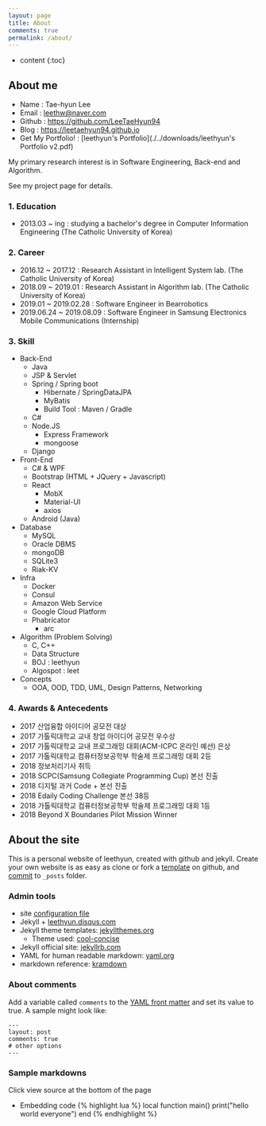 ```yaml
---
layout: page
title: About
comments: true
permalink: /about/
---
```


* content
{:toc}
## About me

- Name : Tae-hyun Lee
- Email : leethw@naver.com
- Github : https://github.com/LeeTaeHyun94
- Blog : https://leetaehyun94.github.io
- Get My Portfolio! : [leethyun's Portfolio](./../downloads/leethyun's Portfolio v2.pdf)

My primary research interest is in Software Engineering, Back-end and Algorithm.

See my project page for details.

### 1. Education

- 2013.03 ~ ing : studying a bachelor's degree in Computer Information Engineering (The Catholic University of Korea)

### 2. Career

- 2016.12 ~ 2017.12 : Research Assistant in Intelligent System lab. (The Catholic University of Korea)
- 2018.09 ~ 2019.01 : Research Assistant in Algorithm lab. (The Catholic University of Korea)
- 2019.01 ~ 2019.02.28 : Software Engineer in Bearrobotics
- 2019.06.24 ~ 2019.08.09 : Software Engineer in Samsung Electronics Mobile Communications (Internship)

### 3. Skill

- Back-End
  - Java
  - JSP & Servlet
  - Spring / Spring boot
    - Hibernate / SpringDataJPA
    - MyBatis
    - Build Tool : Maven / Gradle
  - C#
  - Node.JS
    - Express Framework
    - mongoose
  - Django
- Front-End
  - C# & WPF
  - Bootstrap (HTML + JQuery + Javascript)
  - React
    - MobX
    - Material-UI
    - axios
  - Android (Java)
- Database
  - MySQL
  - Oracle DBMS
  - mongoDB
  - SQLite3
  - Riak-KV
- Infra
  - Docker
  - Consul
  - Amazon Web Service
  - Google Cloud Platform
  - Phabricator
    - arc
- Algorithm (Problem Solving)
  - C, C++
  - Data Structure
  - BOJ : leethyun
  - Algospot : leet
- Concepts
  - OOA, OOD, TDD, UML, Design Patterns, Networking

### 4. Awards & Antecedents

- 2017 산업융합 아이디어 공모전 대상
- 2017 가톨릭대학교 교내 창업 아이디어 공모전 우수상
- 2017 가톨릭대학교 교내 프로그래밍 대회(ACM-ICPC 온라인 예선) 은상
- 2017 가톨릭대학교 컴퓨터정보공학부 학술제 프로그래밍 대회 2등
- 2018 정보처리기사 취득
- 2018 SCPC(Samsung Collegiate Programming Cup) 본선 진출
- 2018 디지털 과거 Code + 본선 진출
- 2018 Edaily Coding Challenge 본선 38등
- 2018 가톨릭대학교 컴퓨터정보공학부 학술제 프로그래밍 대회 1등
- 2018 Beyond X Boundaries Pilot Mission Winner

## About the site

This is a personal website of leethyun, created with github and jekyll.
Create your own website is as easy as clone or fork a [template](https://github.com/LeeTaeHyun94/leetaehyun94.github.io) on github, and [commit](http://jekyllrb.com/docs/posts/) to `_posts` folder. 

### Admin tools
* site [configuration file](https://github.com/LeeTaeHyun94/leetaehyun94.github.io/blob/master/_config.yml)
* Jekyll + [leethyun.disqus.com](http://leethyun.disqus.com/admin/)
* Jekyll theme templates: [jekyllthemes.org](http://jekyllthemes.org)
   * Theme used: [cool-concise](http://jekyllthemes.org/themes/cool-concise-high-end/)
* Jekyll official site: [jekyllrb.com](http://jekyllrb.com)
* YAML for human readable markdown: [yaml.org](http://www.yaml.org/)
* markdown reference: [kramdown](http://kramdown.gettalong.org/quickref.html)

### About comments
Add a variable called `comments` to the [YAML front matter](http://jekyllrb.com/docs/frontmatter/) and set its value to true. A sample might look like:

    ---
    layout: post
    comments: true
    # other options
    ---

### Sample markdowns
Click view source at the bottom of the page

* Embedding code
{% highlight lua %}
local function main()
	print("hello world everyone")
end
{% endhighlight %}
